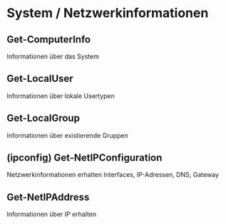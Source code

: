 # System / Netzwerkinformationen

## Get-ComputerInfo

Informationen über das System



## Get-LocalUser

Informationen über lokale Usertypen



## Get-LocalGroup

Informationen über existierende Gruppen



## (ipconfig) Get-NetIPConfiguration

Netzwerkinformationen erhalten Interfaces, IP-Adressen, DNS, Gateway



## Get-NetIPAddress

Informationen über IP erhalten

















